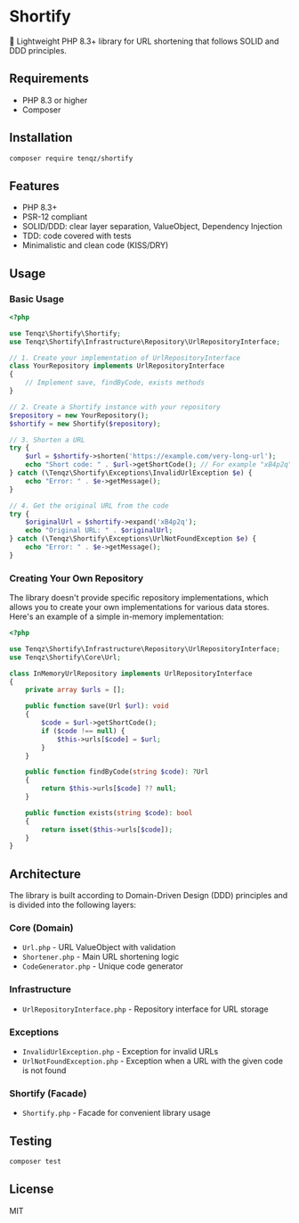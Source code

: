 # Shortify

🚀 Lightweight PHP 8.3+ library for URL shortening that follows SOLID and DDD principles.

## Requirements

- PHP 8.3 or higher
- Composer

## Installation

```bash
composer require tenqz/shortify
```

## Features

- PHP 8.3+ 
- PSR-12 compliant
- SOLID/DDD: clear layer separation, ValueObject, Dependency Injection
- TDD: code covered with tests
- Minimalistic and clean code (KISS/DRY)

## Usage

### Basic Usage

```php
<?php

use Tenqz\Shortify\Shortify;
use Tenqz\Shortify\Infrastructure\Repository\UrlRepositoryInterface;

// 1. Create your implementation of UrlRepositoryInterface
class YourRepository implements UrlRepositoryInterface
{
    // Implement save, findByCode, exists methods
}

// 2. Create a Shortify instance with your repository
$repository = new YourRepository();
$shortify = new Shortify($repository);

// 3. Shorten a URL
try {
    $url = $shortify->shorten('https://example.com/very-long-url');
    echo "Short code: " . $url->getShortCode(); // For example "xB4p2q"
} catch (\Tenqz\Shortify\Exceptions\InvalidUrlException $e) {
    echo "Error: " . $e->getMessage();
}

// 4. Get the original URL from the code
try {
    $originalUrl = $shortify->expand('xB4p2q');
    echo "Original URL: " . $originalUrl;
} catch (\Tenqz\Shortify\Exceptions\UrlNotFoundException $e) {
    echo "Error: " . $e->getMessage();
}
```

### Creating Your Own Repository

The library doesn't provide specific repository implementations, which allows you to create your own implementations for various data stores. Here's an example of a simple in-memory implementation:

```php
<?php

use Tenqz\Shortify\Infrastructure\Repository\UrlRepositoryInterface;
use Tenqz\Shortify\Core\Url;

class InMemoryUrlRepository implements UrlRepositoryInterface
{
    private array $urls = [];

    public function save(Url $url): void
    {
        $code = $url->getShortCode();
        if ($code !== null) {
            $this->urls[$code] = $url;
        }
    }

    public function findByCode(string $code): ?Url
    {
        return $this->urls[$code] ?? null;
    }

    public function exists(string $code): bool
    {
        return isset($this->urls[$code]);
    }
}
```

## Architecture

The library is built according to Domain-Driven Design (DDD) principles and is divided into the following layers:

### Core (Domain)

- `Url.php` - URL ValueObject with validation
- `Shortener.php` - Main URL shortening logic
- `CodeGenerator.php` - Unique code generator

### Infrastructure

- `UrlRepositoryInterface.php` - Repository interface for URL storage

### Exceptions

- `InvalidUrlException.php` - Exception for invalid URLs
- `UrlNotFoundException.php` - Exception when a URL with the given code is not found

### Shortify (Facade)

- `Shortify.php` - Facade for convenient library usage

## Testing

```bash
composer test
```

## License

MIT